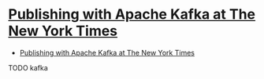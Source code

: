 # [Publishing with Apache Kafka at The New York Times](https://www.confluent.io/blog/publishing-apache-kafka-new-york-times/)

- [Publishing with Apache Kafka at The New York Times](#publishing-with-apache-kafka-at-the-new-york-times)















TODO kafka